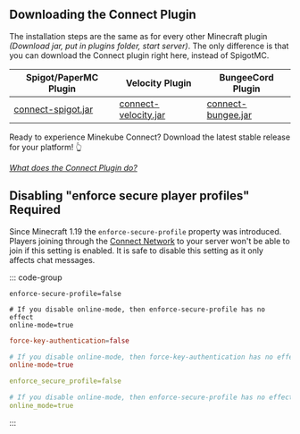 ## Downloading the Connect Plugin

The installation steps are the same as for every other Minecraft plugin
_(Download jar, put in plugins folder, start server)_. The only difference is that
you can download the Connect plugin right here, instead of SpigotMC.

| <VPBadge>Spigot/PaperMC Plugin</VPBadge>                                                                   | <VPBadge>Velocity Plugin</VPBadge>                                                                             | <VPBadge>BungeeCord Plugin</VPBadge>                                                                       |
|------------------------------------------------------------------------------------------------------------|----------------------------------------------------------------------------------------------------------------|------------------------------------------------------------------------------------------------------------|
| [connect-spigot.jar](https://github.com/minekube/connect-java/releases/download/latest/connect-spigot.jar) | [connect-velocity.jar](https://github.com/minekube/connect-java/releases/download/latest/connect-velocity.jar) | [connect-bungee.jar](https://github.com/minekube/connect-java/releases/download/latest/connect-bungee.jar) |

Ready to experience Minekube Connect? Download the latest stable release for your platform!
:point_up_2:

[_What does the Connect Plugin do?_](/guide/#the-connect-plugin)

## Disabling "enforce secure player profiles" <VPBadge type='danger'>Required</VPBadge>

Since Minecraft 1.19 the `enforce-secure-profile` property was introduced.
Players joining through the [Connect Network](/guide/#the-connect-network) to your server won't be able to join if this setting
is enabled. It is safe to disable this setting as it only affects chat messages.

::: code-group

```properties [server.properties <VPBadge>Spigot/PaperMC</VPBadge>]
enforce-secure-profile=false

# If you disable online-mode, then enforce-secure-profile has no effect
online-mode=true
```

```toml [velocity.toml <VPBadge>Velocity</VPBadge>]
force-key-authentication=false

# If you disable online-mode, then force-key-authentication has no effect
online-mode=true
```

```yaml [config.yml <VPBadge>BungeeCord</VPBadge>]
enforce_secure_profile=false

# If you disable online-mode, then enforce-secure-profile has no effect
online_mode=true
```

:::
